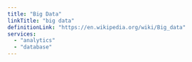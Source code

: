 ```yaml
---
title: "Big Data"
linkTitle: "big data"
definitionLink: "https://en.wikipedia.org/wiki/Big_data"
services:
  - "analytics"
  - "database"
---
```

